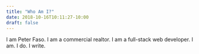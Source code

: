 ```yaml
---
title: "Who Am I?"
date: 2018-10-16T10:11:27-10:00
draft: false
---
```


I am Peter Faso.  I am a commercial realtor.  I am a full-stack web developer. I am. I do. I write.